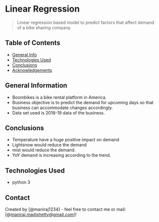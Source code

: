 # Linear Regression
> Linear regression based model to predict factors that affect demand of a bike sharing company.

## Table of Contents
* [General Info](#general-information)
* [Technologies Used](#technologies-used)
* [Conclusions](#conclusions)
* [Acknowledgements](#acknowledgements)

## General Information 
- Boombikes is a bike rental platform in America.
- Business objective is to predict the demand for upcoming days so that business can accommodate changes accordingly.
- Data set used is 2018-19 data of the business.


## Conclusions 
- Temperature have a huge positive impact on demand
- Lightsnow would reduce the demand
- mist would reduce the demand.
- YoY demand is increasing according to the trend.


## Technologies Used
- python 3

## Contact
Created by [@maniraj1234] - feel free to contact me or mail: [@maniraj.madishetty@gmail.com]!
